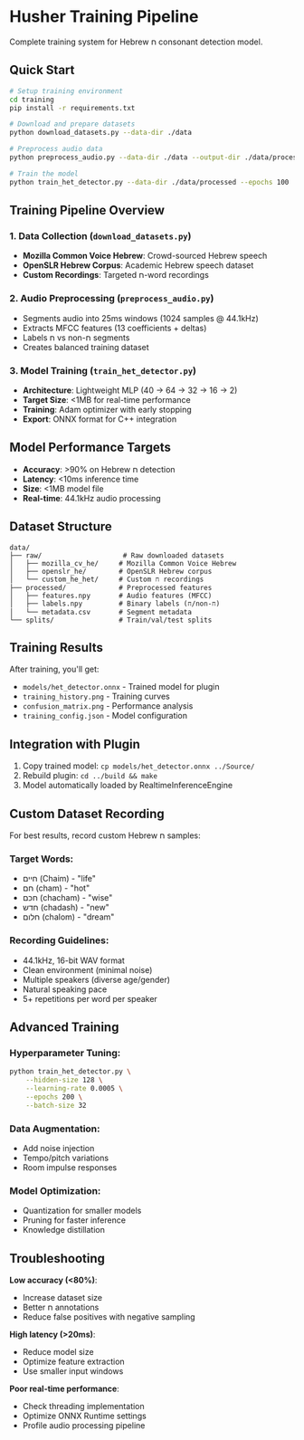 # Husher Training Pipeline

Complete training system for Hebrew ח consonant detection model.

## Quick Start

```bash
# Setup training environment
cd training
pip install -r requirements.txt

# Download and prepare datasets
python download_datasets.py --data-dir ./data

# Preprocess audio data
python preprocess_audio.py --data-dir ./data --output-dir ./data/processed

# Train the model
python train_het_detector.py --data-dir ./data/processed --epochs 100
```

## Training Pipeline Overview

### 1. Data Collection (`download_datasets.py`)
- **Mozilla Common Voice Hebrew**: Crowd-sourced Hebrew speech
- **OpenSLR Hebrew Corpus**: Academic Hebrew speech dataset
- **Custom Recordings**: Targeted ח-word recordings

### 2. Audio Preprocessing (`preprocess_audio.py`)
- Segments audio into 25ms windows (1024 samples @ 44.1kHz)
- Extracts MFCC features (13 coefficients + deltas)
- Labels ח vs non-ח segments
- Creates balanced training dataset

### 3. Model Training (`train_het_detector.py`)
- **Architecture**: Lightweight MLP (40 → 64 → 32 → 16 → 2)
- **Target Size**: <1MB for real-time performance
- **Training**: Adam optimizer with early stopping
- **Export**: ONNX format for C++ integration

## Model Performance Targets

- **Accuracy**: >90% on Hebrew ח detection
- **Latency**: <10ms inference time
- **Size**: <1MB model file
- **Real-time**: 44.1kHz audio processing

## Dataset Structure

```
data/
├── raw/                    # Raw downloaded datasets
│   ├── mozilla_cv_he/     # Mozilla Common Voice Hebrew
│   ├── openslr_he/        # OpenSLR Hebrew corpus
│   └── custom_he_het/     # Custom ח recordings
├── processed/             # Preprocessed features
│   ├── features.npy       # Audio features (MFCC)
│   ├── labels.npy         # Binary labels (ח/non-ח)
│   └── metadata.csv       # Segment metadata
└── splits/                # Train/val/test splits
```

## Training Results

After training, you'll get:
- `models/het_detector.onnx` - Trained model for plugin
- `training_history.png` - Training curves
- `confusion_matrix.png` - Performance analysis
- `training_config.json` - Model configuration

## Integration with Plugin

1. Copy trained model: `cp models/het_detector.onnx ../Source/`
2. Rebuild plugin: `cd ../build && make`
3. Model automatically loaded by RealtimeInferenceEngine

## Custom Dataset Recording

For best results, record custom Hebrew ח samples:

### Target Words:
- חיים (Chaim) - "life"
- חם (cham) - "hot"  
- חכם (chacham) - "wise"
- חדש (chadash) - "new"
- חלום (chalom) - "dream"

### Recording Guidelines:
- 44.1kHz, 16-bit WAV format
- Clean environment (minimal noise)
- Multiple speakers (diverse age/gender)
- Natural speaking pace
- 5+ repetitions per word per speaker

## Advanced Training

### Hyperparameter Tuning:
```bash
python train_het_detector.py \
    --hidden-size 128 \
    --learning-rate 0.0005 \
    --epochs 200 \
    --batch-size 32
```

### Data Augmentation:
- Add noise injection
- Tempo/pitch variations
- Room impulse responses

### Model Optimization:
- Quantization for smaller models
- Pruning for faster inference
- Knowledge distillation

## Troubleshooting

**Low accuracy (<80%)**:
- Increase dataset size
- Better ח annotations
- Reduce false positives with negative sampling

**High latency (>20ms)**:
- Reduce model size
- Optimize feature extraction
- Use smaller input windows

**Poor real-time performance**:
- Check threading implementation
- Optimize ONNX Runtime settings
- Profile audio processing pipeline